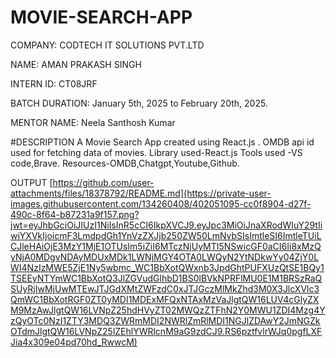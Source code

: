 # MOVIE-SEARCH-APP

COMPANY: CODTECH IT SOLUTIONS PVT.LTD

NAME: AMAN PRAKASH SINGH

INTERN ID: CT08JRF

BATCH DURATION: January 5th, 2025 to February 20th, 2025.

MENTOR NAME: Neela Santhosh Kumar

#DESCRIPTION A Movie Search App created using React.js . OMDB api id used for fetching data of movies. Library used-React.js Tools used -VS code,Brave. Resources-OMDB,Chatgpt,Youtube,Github.

OUTPUT
[https://github.com/user-attachments/files/18378792/README.md](https://private-user-images.githubusercontent.com/134260408/402051095-cc0f8904-d27f-490c-8f64-b87231a9f157.png?jwt=eyJhbGciOiJIUzI1NiIsInR5cCI6IkpXVCJ9.eyJpc3MiOiJnaXRodWIuY29tIiwiYXVkIjoicmF3LmdpdGh1YnVzZXJjb250ZW50LmNvbSIsImtleSI6ImtleTUiLCJleHAiOjE3MzY1MjE1OTUsIm5iZiI6MTczNjUyMTI5NSwicGF0aCI6Ii8xMzQyNjA0MDgvNDAyMDUxMDk1LWNjMGY4OTA0LWQyN2YtNDkwYy04ZjY0LWI4NzIzMWE5ZjE1Ny5wbmc_WC1BbXotQWxnb3JpdGhtPUFXUzQtSE1BQy1TSEEyNTYmWC1BbXotQ3JlZGVudGlhbD1BS0lBVkNPRFlMU0E1M1BRSzRaQSUyRjIwMjUwMTEwJTJGdXMtZWFzdC0xJTJGczMlMkZhd3M0X3JlcXVlc3QmWC1BbXotRGF0ZT0yMDI1MDExMFQxNTAxMzVaJlgtQW16LUV4cGlyZXM9MzAwJlgtQW16LVNpZ25hdHVyZT02MWQzZTFhN2Y0MWU1ZDI4Mzg4YzQyOTc0NzI1ZTY3MDQ3ZWRmMDI2NWRlZmRlMDI1NGJlZDAwY2JmNGZkOTdmJlgtQW16LVNpZ25lZEhlYWRlcnM9aG9zdCJ9.RS6pztfvlrWJq0pgfLXFJia4x309e04pd70hd_RwwcM)
